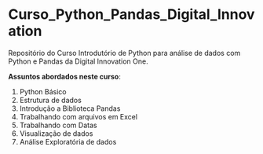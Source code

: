 # Curso_Python_Pandas_Digital_Innovation

 Repositório do Curso Introdutório de Python para análise de dados com Python e Pandas da Digital Innovation One.

 **Assuntos abordados neste curso**:

 1. Python Básico
 1. Estrutura de dados
 1. Introdução a Biblioteca Pandas
 1. Trabalhando com arquivos em Excel
 1. Trabalhando com Datas
 1. Visualização de dados
 1. Análise Exploratória de dados
